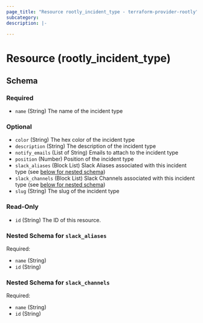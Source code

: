 ```yaml
---
page_title: "Resource rootly_incident_type - terraform-provider-rootly"
subcategory:
description: |-
    
---
```


# Resource (rootly_incident_type)





<!-- schema generated by tfplugindocs -->
## Schema

### Required

- `name` (String) The name of the incident type

### Optional

- `color` (String) The hex color of the incident type
- `description` (String) The description of the incident type
- `notify_emails` (List of String) Emails to attach to the incident type
- `position` (Number) Position of the incident type
- `slack_aliases` (Block List) Slack Aliases associated with this incident type (see [below for nested schema](#nestedblock--slack_aliases))
- `slack_channels` (Block List) Slack Channels associated with this incident type (see [below for nested schema](#nestedblock--slack_channels))
- `slug` (String) The slug of the incident type

### Read-Only

- `id` (String) The ID of this resource.

<a id="nestedblock--slack_aliases"></a>
### Nested Schema for `slack_aliases`

Required:

- `name` (String)
- `id` (String)


<a id="nestedblock--slack_channels"></a>
### Nested Schema for `slack_channels`

Required:

- `name` (String)
- `id` (String)
